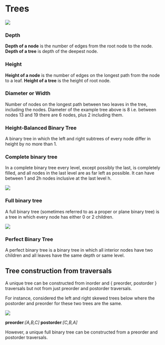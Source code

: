 # Trees

<img src='https://g.gravizo.com/svg?
digraph G {
    nodesep=0.4;
    ranksep=0.5;
    15 [label= "15;depth=0;height=4", color = blue ];
    10 [label= "10;depth=1;height=2" ];
    25 [label= "25;depth=1;height=3" ];
    8 [label= "8;depth=2;height=0", color=orange ];
    12 [label= "12;depth=2;height=1" ];
    null0 [label="null", shape=point];
    18 [label= "18;depth=2;height=2" ];
    null1 [label="null", shape=point];
    27 [label= "27;depth=2;height=0", color=orange ];
    13 [label= "13;depth=3;height=0", color=orange ];
    20 [label= "20;depth=3;height=1" ];
    19 [label= "19;depth=4;height=0", color=orange ];   
    null2 [label="null", shape=point]; 
    15 -> { 10, 25 };
    10 -> { 8, 12 };
    25 -> { 18, 27 };
    12 -> { null0, 13 };
    18 -> { null1, 20 };
    20 -> { 19, null2 };
}
'/>
### Depth
**Depth of a node** is the number of edges from the root node to the node.
**Depth of a tree** is depth of the deepest node.


### Height
**Height of a node** is the number of edges on the longest path from the node to a leaf.
**Height of a tree** is the height of root node.

### Diameter or Width
Number of nodes on the longest path between two leaves in the tree, including the nodes.
Diameter of the example tree above is 8 i.e. between nodes 13 and 19 there are 6 nodes, plus 2 including them.

### Height-Balanced Binary Tree
A binary tree in which the left and right subtrees of every node differ in height by no more than 1.

### Complete binary tree
In a complete binary tree every level, except possibly the last, is completely filled, and all nodes in the last level are as far left as possible. It can have between 1 and 2h nodes inclusive at the last level h.

<img src=https://upload.wikimedia.org/wikipedia/commons/thumb/d/d9/Complete_binary2.svg/220px-Complete_binary2.svg.png />


### Full binary tree
A full binary tree (sometimes referred to as a proper or plane binary tree) is a tree in which every node has either 0 or 2 children.


<img src=https://upload.wikimedia.org/wikipedia/commons/thumb/b/b0/Full_binary.svg/220px-Full_binary.svg.png />

### Perfect Binary Tree
A perfect binary tree is a binary tree in which all interior nodes have two children and all leaves have the same depth or same level.


## Tree construction from traversals
A unique tree can be constructed from inorder and { preorder, postorder } traversals but not from just preorder and postorder traversals.

For instance, considered the left and right skewed trees below where the postorder and preorder for these two trees are the same.

<img src='https://image.slidesharecdn.com/trees-110611091544-phpapp01/95/trees-5-728.jpg?cb=1307783910' />

__preorder__:_[A,B,C]_
__postorder__:_[C,B,A]_


However, a unique full binary tree can be constructed from a preorder and postorder traversals.